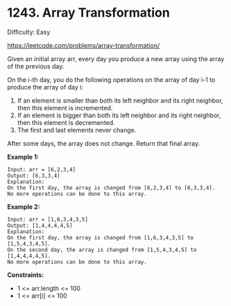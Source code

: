 # 1243. Array Transformation

Difficulty: Easy

https://leetcode.com/problems/array-transformation/

Given an initial array arr, every day you produce a new array using the array of the previous day.

On the i-th day, you do the following operations on the array of day i-1 to produce the array of day i:

1. If an element is smaller than both its left neighbor and its right neighbor, then this element is incremented.
2. If an element is bigger than both its left neighbor and its right neighbor, then this element is decremented.
3. The first and last elements never change.

After some days, the array does not change. Return that final array.

**Example 1:**
```
Input: arr = [6,2,3,4]
Output: [6,3,3,4]
Explanation: 
On the first day, the array is changed from [6,2,3,4] to [6,3,3,4].
No more operations can be done to this array.
```

**Example 2:**
```
Input: arr = [1,6,3,4,3,5]
Output: [1,4,4,4,4,5]
Explanation: 
On the first day, the array is changed from [1,6,3,4,3,5] to [1,5,4,3,4,5].
On the second day, the array is changed from [1,5,4,3,4,5] to [1,4,4,4,4,5].
No more operations can be done to this array.
```

**Constraints:**

* 1 <= arr.length <= 100
* 1 <= arr[i] <= 100
